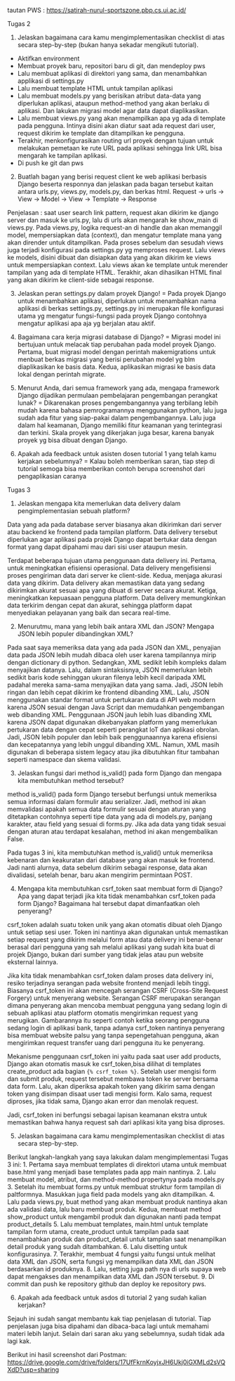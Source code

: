 tautan PWS : https://satirah-nurul-sportszone.pbp.cs.ui.ac.id/

Tugas 2

1. Jelaskan bagaimana cara kamu mengimplementasikan checklist di atas secara step-by-step (bukan hanya sekadar mengikuti tutorial).
- Aktifkan environment
- Membuat proyek baru, repositori baru di git, dan mendeploy pws 
- Lalu membuat aplikasi di direktori yang sama, dan menambahkan applikasi di settings.py
- Lalu membuat template HTML untuk tampilan aplikasi
- Lalu membuat models.py yang berisikan atribut data-data yang diperlukan aplikasi, ataupun method-method yang akan berlaku di aplikasi. Dan lakukan migrasi model agar data dapat diaplikasikan.
- Lalu membuat views.py yang akan menampilkan apa yg ada di template pada pengguna. Intinya disini akan diatur saat ada request dari user, request dikirim ke template dan ditampilkan ke pengguna.
- Terakhir, menkonfigurasikan routing url proyek dengan tujuan untuk melakukan pemetaan ke rute URL pada aplikasi sehingga link URL bisa mengarah ke tampilan aplikasi.
- Di push ke git dan pws

2. Buatlah bagan yang berisi request client ke web aplikasi berbasis Django beserta responnya dan jelaskan pada bagan tersebut kaitan antara urls.py, views.py, models.py, dan berkas html.
Request -> urls -> View -> Model -> View -> Template -> Response

Penjelasan :
saat user search link pattern, request akan dikirim ke django server dan masuk ke urls.py, lalu di urls akan mengarah ke show_main di views.py. Pada views.py, logika request-an di handle dan akan memanggil model, mempersiapkan data (context), dan mengatur template mana yang akan dirender untuk ditampilkan. Pada proses sebelum dan sesudah views juga terjadi konfigurasi pada settings.py yg memproses request. Lalu views ke models, disini dibuat dan disiapkan data yang akan dikirim ke views untuk mempersiapkan context. Lalu views akan ke template untuk merender tampilan yang ada di template HTML. Terakhir, akan dihasilkan HTML final yang akan dikirim ke client-side sebagai response.

3. Jelaskan peran settings.py dalam proyek Django!
= Pada proyek Django untuk menambahkan aplikasi, diperlukan untuk menambahkan nama aplikasi di berkas settings.py, settings.py ini merupakan file konfigurasi utama yg mengatur fungsi-fungsi pada proyek Django contohnya mengatur aplikasi apa aja yg berjalan atau aktif.

4. Bagaimana cara kerja migrasi database di Django?
= Migrasi model ini bertujuan untuk melacak tiap perubahan pada model proyek Django. Pertama, buat migrasi model dengan perintah makemigrations untuk menbuat berkas migrasi yang berisi perubahan model yg blm diaplikasikan ke basis data. Kedua, aplikasikan migrasi ke basis data lokal dengan perintah migrate.

5. Menurut Anda, dari semua framework yang ada, mengapa framework Django dijadikan permulaan pembelajaran pengembangan perangkat lunak?
= Dikarenakan proses pengembangannya yang terbilang lebih mudah karena bahasa pemrogramannya menggunakan python, lalu juga sudah ada fitur yang siap-pakai dalam pengembangannya. Lalu juga dalam hal keamanan, Django memiliki fitur keamanan yang terintegrasi dan terkini. Skala proyek yang dikerjakan juga besar, karena banyak proyek yg bisa dibuat dengan Django.

6. Apakah ada feedback untuk asisten dosen tutorial 1 yang telah kamu kerjakan sebelumnya?
= Kalau boleh memberikan saran, tiap step di tutorial semoga bisa memberikan contoh berupa screenshot dari pengaplikasian caranya

Tugas 3

1. Jelaskan mengapa kita memerlukan data delivery dalam pengimplementasian sebuah platform?

Data yang ada pada database server biasanya akan dikirimkan dari server atau backend ke frontend pada tampilan platform. Data delivery tersebut diperlukan agar aplikasi pada projek Django dapat bertukar data dengan format yang dapat dipahami mau dari sisi user ataupun mesin.

Terdapat beberapa tujuan utama penggunaan data delivery ini. Pertama, untuk meningkatkan efisiensi operasional. Data delivery mengefisiensi proses pengiriman data dari server ke client-side. Kedua, menjaga akurasi data yang dikirim. Data delivery akan memastikan data yang sedang dikirimkan akurat sesuai apa yang dibuat di server secara akurat. Ketiga, meningkatkan kepuasaan pengguna platform. Data delivery memungkinkan data terkirim dengan cepat dan akurat, sehingga platform dapat menyediakan pelayanan yang baik dan secara real-time.

2. Menurutmu, mana yang lebih baik antara XML dan JSON? Mengapa JSON lebih populer dibandingkan XML?

Pada saat saya memeriksa data yang ada pada JSON dan XML, penyajian data pada JSON lebih mudah dibaca oleh user karena tampilannya mirip dengan dictionary di python. Sedangkan, XML sedikit lebih kompleks dalam menyajikan datanya. Lalu, dalam sintaksisnya, JSON memerlukan lebih sedikit baris kode sehinggan ukuran filenya lebih kecil daripada XML padahal mereka sama-sama menyajikan data yang sama. Jadi, JSON lebih ringan dan lebih cepat dikirim ke frontend dibanding XML. Lalu, JSON menggunakan standar format untuk pertukaran data di API web modern karena JSON sesuai dengan Java Script dan memudahkan pengembangan web dibanding XML. Penggunaan JSON jauh lebih luas dibanding XML karena JSON dapat digunakan dikebanyakan platform yang memerlukan pertukaran data dengan cepat seperti perangkat IoT dan aplikasi obrolan. Jadi, JSON lebih populer dan lebih baik penggunaannya karena efisiensi dan kecepatannya yang lebih unggul dibanding XML. Namun, XML masih digunakan di beberapa sistem legacy atau jika dibutuhkan fitur tambahan seperti namespace dan skema validasi.

3. Jelaskan fungsi dari method is_valid() pada form Django dan mengapa kita membutuhkan method tersebut?

method is_valid() pada form Django tersebut berfungsi untuk memeriksa semua informasi dalam formulir atau serializer. Jadi, method ini akan memvalidasi apakah semua data formulir sesuai dengan aturan yang ditetapkan contohnya seperti tipe data yang ada di models.py, panjang karakter, atau field yang sesuai di forms.py. Jika ada data yang tidak sesuai dengan aturan atau terdapat kesalahan, method ini akan mengembalikan False.

Pada tugas 3 ini, kita membutuhkan method is_valid() untuk memeriksa kebenaran dan keakuratan dari database yang akan masuk ke frontend. Jadi nanti alurnya, data sebelum dikirim sebagai response, data akan divalidasi, setelah benar, baru akan mengirim permintaan POST.

4. Mengapa kita membutuhkan csrf_token saat membuat form di Django? Apa yang dapat terjadi jika kita tidak menambahkan csrf_token pada form Django? Bagaimana hal tersebut dapat dimanfaatkan oleh penyerang?

csrf_token adalah suatu token unik yang akan otomatis dibuat oleh  Django untuk setiap sesi user. Token ini nantinya akan digunakan untuk memastikan setiap request yang dikirim melalui form atau data delivery ini benar-benar berasal dari pengguna yang sah melalui aplikasi yang sudah kita buat di projek Django, bukan dari sumber yang tidak jelas atau pun website eksternal lainnya.

Jika kita tidak menambahkan csrf_token dalam proses data delivery ini, resiko terjadinya serangan pada website frontend menjadi lebih tinggi. Biasanya csrf_token ini akan mencegah serangan CSRF (Cross-Site Request Forgery) untuk menyerang website. Serangan CSRF merupakan serangan dimana penyerang akan mencoba membuat pengguna yang sedang login di sebuah aplikasi atau platform otomatis mengirimkan request yang merugikan. Gambarannya itu seperti contoh ketika seorang pengguna sedang login di aplikasi bank, tanpa adanya csrf_token nantinya penyerang bisa membuat website palsu yang tanpa sepengetahuan pengguna, akan mengirimkan request transfer uang dari pengguna itu ke penyerang.

Mekanisme penggunaan csrf_token ini yaitu pada saat user add products, Django akan otomatis masuk ke csrf_token,bisa dilihat di templates create_product ada bagian `{% csrf_token %}`. Setelah user mengisi form dan submit produk, request tersebut membawa token ke server bersama data form. Lalu, akan diperiksa apakah token yang dikirim sama dengan token yang disimpan disaat user tadi mengisi form. Kalo sama, request diproses, jika tidak sama, Django akan error dan menolak request. 

Jadi, csrf_token ini berfungsi sebagai lapisan keamanan ekstra untuk memastikan bahwa hanya request sah dari aplikasi kita yang bisa diproses.

5. Jelaskan bagaimana cara kamu mengimplementasikan checklist di atas secara step-by-step.

Berikut langkah-langkah yang saya lakukan dalam mengimplementasi Tugas 3 ini:
    1. Pertama saya membuat templates di direktori utama untuk membuat base.html yang menjadi base templates pada app main nantinya.
    2. Lalu membuat model, atribut, dan method-method propertynya pada models.py
    3. Setelah itu membuat forms.py untuk membuat struktur form tampilan di paltformnya. Masukkan juga field pada models yang akn ditampilkan.
    4. Lalu pada views.py, buat method yang akan membuat produk nantinya akan ada validasi data, lalu baru membuat produk. Kedua, membuat method show_product untuk mengambil produk dan digunakan nanti pada tempat product_details
    5. Lalu membuat templates, main.html untuk template tampilan form utama, create_product untuk tampilan pada saat menambahkan produk dan product_detail untuk tampilan saat menampilkan detail produk yang sudah ditambahkan.
    6. Lalu disetting untuk konfigurasinya.
    7. Terakhir, membuat 4 fungsi yaitu fungsi untuk melihat data XML dan JSON, serta fungsi yg menampilkan data XML dan JSON berdasarkan id produknya.
    8. Lalu, setting juga path nya di urls supaya web dapat mengakses dan menampilkan data XML dan JSON tersebut.
    9. Di commit dan push ke repository github dan deploy ke repository pws.

6. Apakah ada feedback untuk asdos di tutorial 2 yang sudah kalian kerjakan?

Sejauh ini sudah sangat membantu kak tiap penjelasan di tutorial. Tiap penjelasan juga bisa dipahami dan dibaca-baca lagi untuk memahami materi lebih lanjut. Selain dari saran aku yang sebelumnya, sudah tidak ada lagi kak.

Berikut ini hasil screenshot dari Postman:
    https://drive.google.com/drive/folders/17UfFkrnKoyjxJH6Ukj0iGXMLd2sVQXdD?usp=sharing
